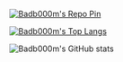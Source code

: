 [![Badb000m's Repo Pin](https://github-readme-stats.vercel.app/api/pin/?username=badb000m&repo=NukerBot&theme=dark)](https://github.com/badb000m/NukerBot)

[![Badb000m's Top Langs](https://github-readme-stats.vercel.app/api/top-langs/?username=badb000m&layout=compact&text_color=fff&bg_color=000&title_color=fff&card_width=500)](https://github.com/anuraghazra/github-readme-stats)

![Badb000m's GitHub stats](https://github-readme-stats.vercel.app/api?username=badb000m&theme=aura_dark&show_icons=true)
